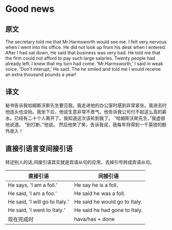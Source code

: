 # Good news

## 原文

The secretary told me that Mr.Harmsworth would see me. I felt very nervous when I went into his office. He did not look up from his desk when I entered. After I had sat down, He said that business was very bad. He told me that the firm could not afford to pay such large salaries. Twenty people had already left. I knew that my turn had come.
'Mr.Harmsworth,' I said in weak voice.
'Don't interupt,' He said.
The he smiled and told me I would receive an extra thousand pounds a year!

## 译文

秘书告诉我哈姆斯沃斯先生要见我。我走进他的办公室时感到非常紧张。我进去时他连头也没抬。我坐下后，他说生意非常不景气。他告诉我公司付不起这么高的薪水。已经有二十个人离开了。我知道这次该轮到我了。
“哈姆斯沃斯先生，”我虚弱地说道。
“别打断，”他说。
然后他笑了笑，告诉我说，我每年将得到一千英镑的额外收入！

## 直接引语言变间接引语

转述别人的话,间接引语其实就是宾语从句的应用，去掉引号转成宾语从句。

|直接引语|间接引语|
|---|---|
|He says, 'I am a foll.' | He say he is a foll.  |
|He said, 'I am a foo.'| He said he was a foll. |
|He said, 'I will go to Italy.'| He said he would go to Italy. |
|He said, 'I went to Italy.'| He said he had gone to Italy. |
|现在完成时| hava/has + done |
